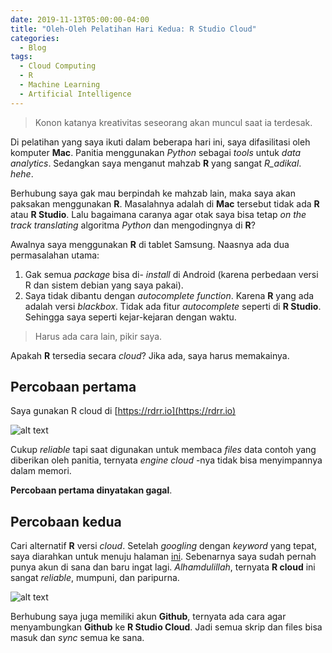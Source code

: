 ```yaml
---
date: 2019-11-13T05:00:00-04:00
title: "Oleh-Oleh Pelatihan Hari Kedua: R Studio Cloud"
categories:
  - Blog
tags:
  - Cloud Computing
  - R
  - Machine Learning
  - Artificial Intelligence
---
```


> Konon katanya kreativitas seseorang akan muncul saat ia terdesak.

Di pelatihan yang saya ikuti dalam beberapa hari ini, saya difasilitasi oleh komputer __Mac__. Panitia menggunakan _Python_ sebagai _tools_ untuk _data analytics_. Sedangkan saya menganut mahzab __R__ yang sangat _R_adikal_. _hehe_.

Berhubung saya gak mau berpindah ke mahzab lain, maka saya akan paksakan menggunakan __R__. Masalahnya adalah di __Mac__ tersebut tidak ada __R__ atau __R Studio__. Lalu bagaimana caranya agar otak saya bisa tetap _on the track translating_ algoritma _Python_ dan mengodingnya di __R__?

Awalnya saya menggunakan __R__ di tablet Samsung. Naasnya ada dua permasalahan utama:

1. Gak semua _package_ bisa di- _install_ di Android (karena perbedaan versi R dan sistem debian yang saya pakai).
2. Saya tidak dibantu dengan _autocomplete function_. Karena __R__ yang ada adalah versi _blackbox_. Tidak ada fitur _autocomplete_ seperti di __R Studio__. Sehingga saya seperti kejar-kejaran dengan waktu.

> Harus ada cara lain, pikir saya.

Apakah __R__ tersedia secara _cloud_? Jika ada, saya harus memakainya.

## Percobaan pertama 
Saya gunakan R cloud di [https://rdrr.io](https://rdrr.io)

![alt text](https://passingthroughresearcher.files.wordpress.com/2019/11/screenshot_20191113-050242_chrome1897552822737649440.jpg "po")

Cukup _reliable_ tapi saat digunakan untuk membaca _files_ data contoh yang diberikan oleh panitia, ternyata _engine cloud_ -nya tidak bisa menyimpannya dalam memori.

__Percobaan pertama dinyatakan gagal__.

## Percobaan kedua
Cari alternatif __R__ versi _cloud_. Setelah _googling_ dengan _keyword_ yang tepat, saya diarahkan untuk menuju halaman [ini](https://rstudio.cloud). Sebenarnya saya sudah pernah punya akun di sana dan baru ingat lagi. _Alhamdulillah_, ternyata __R cloud__ ini sangat _reliable_, mumpuni, dan paripurna.

![alt text](https://passingthroughresearcher.files.wordpress.com/2019/11/screenshot_20191113-045720_chrome8061063824617160210.jpg "pi")

Berhubung saya juga memiliki akun __Github__, ternyata ada cara agar menyambungkan __Github__ ke __R Studio Cloud__. Jadi semua skrip dan files bisa masuk dan _sync_ semua ke sana.
